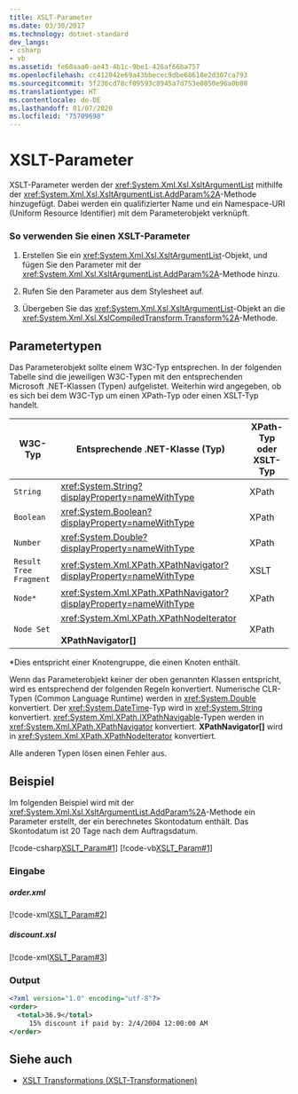 ```yaml
---
title: XSLT-Parameter
ms.date: 03/30/2017
ms.technology: dotnet-standard
dev_langs:
- csharp
- vb
ms.assetid: fe60aaa0-ae43-4b1c-9be1-426af66ba757
ms.openlocfilehash: cc412042e69a43bbecec9dbe68618e2d307ca793
ms.sourcegitcommit: 5f236cd78cf09593c8945a7d753e0850e96a0b80
ms.translationtype: HT
ms.contentlocale: de-DE
ms.lasthandoff: 01/07/2020
ms.locfileid: "75709698"
---
```

# <a name="xslt-parameters"></a>XSLT-Parameter
XSLT-Parameter werden der <xref:System.Xml.Xsl.XsltArgumentList> mithilfe der <xref:System.Xml.Xsl.XsltArgumentList.AddParam%2A>-Methode hinzugefügt. Dabei werden ein qualifizierter Name und ein Namespace-URI (Uniform Resource Identifier) mit dem Parameterobjekt verknüpft.  
  
### <a name="to-use-an-xslt-parameter"></a>So verwenden Sie einen XSLT-Parameter  
  
1. Erstellen Sie ein <xref:System.Xml.Xsl.XsltArgumentList>-Objekt, und fügen Sie den Parameter mit der <xref:System.Xml.Xsl.XsltArgumentList.AddParam%2A>-Methode hinzu.  
  
2. Rufen Sie den Parameter aus dem Stylesheet auf.  
  
3. Übergeben Sie das <xref:System.Xml.Xsl.XsltArgumentList>-Objekt an die <xref:System.Xml.Xsl.XslCompiledTransform.Transform%2A>-Methode.  
  
## <a name="parameter-types"></a>Parametertypen  
 Das Parameterobjekt sollte einem W3C-Typ entsprechen. In der folgenden Tabelle sind die jeweiligen W3C-Typen mit den entsprechenden Microsoft .NET-Klassen (Typen) aufgelistet. Weiterhin wird angegeben, ob es sich bei dem W3C-Typ um einen XPath-Typ oder einen XSLT-Typ handelt.  
  
|W3C-Typ|Entsprechende .NET-Klasse (Typ)|XPath-Typ oder XSLT-Typ|  
|--------------|------------------------------------|------------------------|  
|`String`|<xref:System.String?displayProperty=nameWithType>|XPath|  
|`Boolean`|<xref:System.Boolean?displayProperty=nameWithType>|XPath|  
|`Number`|<xref:System.Double?displayProperty=nameWithType>|XPath|  
|`Result Tree Fragment`|<xref:System.Xml.XPath.XPathNavigator?displayProperty=nameWithType>|XSLT|  
|`Node*`|<xref:System.Xml.XPath.XPathNavigator?displayProperty=nameWithType>|XPath|  
|`Node Set`|<xref:System.Xml.XPath.XPathNodeIterator><br /><br /> **XPathNavigator[]**|XPath|  
  
 *Dies entspricht einer Knotengruppe, die einen Knoten enthält.  
  
 Wenn das Parameterobjekt keiner der oben genannten Klassen entspricht, wird es entsprechend der folgenden Regeln konvertiert. Numerische CLR-Typen (Common Language Runtime) werden in <xref:System.Double> konvertiert. Der <xref:System.DateTime>-Typ wird in <xref:System.String> konvertiert. <xref:System.Xml.XPath.IXPathNavigable>-Typen werden in <xref:System.Xml.XPath.XPathNavigator> konvertiert. **XPathNavigator[]** wird in <xref:System.Xml.XPath.XPathNodeIterator> konvertiert.  
  
 Alle anderen Typen lösen einen Fehler aus.  
  
## <a name="example"></a>Beispiel  
 Im folgenden Beispiel wird mit der <xref:System.Xml.Xsl.XsltArgumentList.AddParam%2A>-Methode ein Parameter erstellt, der ein berechnetes Skontodatum enthält. Das Skontodatum ist 20 Tage nach dem Auftragsdatum.  
  
 [!code-csharp[XSLT_Param#1](../../../../samples/snippets/csharp/VS_Snippets_Data/XSLT_Param/CS/xsltparam.cs#1)]
 [!code-vb[XSLT_Param#1](../../../../samples/snippets/visualbasic/VS_Snippets_Data/XSLT_Param/VB/xsltparam.vb#1)]  
  
### <a name="input"></a>Eingabe  
  
##### <a name="orderxml"></a>order.xml  
 [!code-xml[XSLT_Param#2](../../../../samples/snippets/xml/VS_Snippets_Data/XSLT_Param/XML/order.xml#2)]  
  
##### <a name="discountxsl"></a>discount.xsl  
 [!code-xml[XSLT_Param#3](../../../../samples/snippets/xml/VS_Snippets_Data/XSLT_Param/XML/discount.xsl#3)]  
  
### <a name="output"></a>Output  
  
```xml  
<?xml version="1.0" encoding="utf-8"?>  
<order>  
  <total>36.9</total>  
     15% discount if paid by: 2/4/2004 12:00:00 AM  
</order>  
```  
  
## <a name="see-also"></a>Siehe auch

- [XSLT Transformations (XSLT-Transformationen)](../../../../docs/standard/data/xml/xslt-transformations.md)
